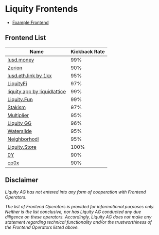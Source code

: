 # Liquity Frontends
- [Example Frontend](frontends/example.md)

## Frontend List
| Name | Kickback Rate | 
| ---- | ------------- | 
| [lusd.money](frontends/lusd.money.md) | 99% | 
| [Zerion](frontends/zerion.md) | 90% | 
| [lusd.eth.link by 1kx](frontends/lusd.eth.link.md) | 95% | 
| [LiquityFi](frontends/liquityfi.md) | 97% | 
| [liquity.app by liquidlattice](frontends/liquityapp.md) | 99% | 
| [Liquity.Fun](frontends/liquity_fun.md) | 99% | 
| [Stakism](frontends/liquity.stakism.io.md) | 97% | 
| [Multiplier](frontends/multuplier.md) | 95% | 
| [Liquity GG](frontends/liquitygg.md) | 96% | 
| [Waterslide](frontends/waterslide.md) | 95% | 
| [Neighborhodl](frontends/neighborhodl.md) | 95% | 
| [Liquity.Store](frontends/liquity_store.md) | 100% | 
| [0Y](frontends/0Y.md)  | 90% | 
| [cp0x](frontends/cp0x.md) | 90% | 


## Disclaimer 
*Liquity AG has not entered into any form of cooperation with Frontend Operators.*

*The list of Frontend Operators is provided for informational purposes only. Neither is the list conclusive, nor has Liquity AG conducted any due diligence on these operators. Accordingly, Liquity AG does not make any statement regarding technical functionality and/or the trustworthiness of the Frontend Operators listed above.*
